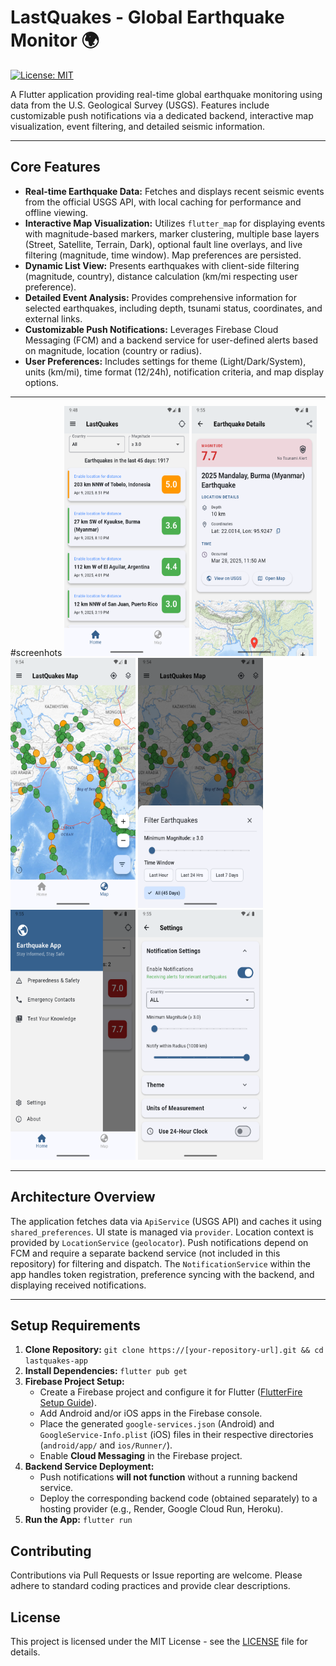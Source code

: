 # LastQuakes - Global Earthquake Monitor 🌍

[![License: MIT](https://img.shields.io/badge/License-MIT-yellow.svg)](https://opensource.org/licenses/MIT)

A Flutter application providing real-time global earthquake monitoring using data from the U.S. Geological Survey (USGS). Features include customizable push notifications via a dedicated backend, interactive map visualization, event filtering, and detailed seismic information.

---

## Core Features

*   **Real-time Earthquake Data:** Fetches and displays recent seismic events from the official USGS API, with local caching for performance and offline viewing.
*   **Interactive Map Visualization:** Utilizes `flutter_map` for displaying events with magnitude-based markers, marker clustering, multiple base layers (Street, Satellite, Terrain, Dark), optional fault line overlays, and live filtering (magnitude, time window). Map preferences are persisted.
*   **Dynamic List View:** Presents earthquakes with client-side filtering (magnitude, country), distance calculation (km/mi respecting user preference).
*   **Detailed Event Analysis:** Provides comprehensive information for selected earthquakes, including depth, tsunami status, coordinates, and external links.
*   **Customizable Push Notifications:** Leverages Firebase Cloud Messaging (FCM) and a backend service for user-defined alerts based on magnitude, location (country or radius).
*   **User Preferences:** Includes settings for theme (Light/Dark/System), units (km/mi), time format (12/24h), notification criteria, and map display options.

---

#screenhots
<img src="graphics\screenshots\home_screen.png" width="200" height="400">
<img src="graphics\screenshots\details_screen.png" width="200" height="400">
<img src="graphics\screenshots\map_screen.png" width="200" height="400">
<img src="graphics\screenshots\mapscreen_filter.png" width="200" height="400">
<img src="graphics\screenshots\app_drawer.png" width="200" height="400">
<img src="graphics\screenshots\settings_screen.png" width="200" height="400">

---

## Architecture Overview

The application fetches data via `ApiService` (USGS API) and caches it using `shared_preferences`. UI state is managed via `provider`. Location context is provided by `LocationService` (`geolocator`). Push notifications depend on FCM and require a separate backend service (not included in this repository) for filtering and dispatch. The `NotificationService` within the app handles token registration, preference syncing with the backend, and displaying received notifications.

---

## Setup Requirements

1.  **Clone Repository:** `git clone https://[your-repository-url].git && cd lastquakes-app`
2.  **Install Dependencies:** `flutter pub get`
3.  **Firebase Project Setup:**
    *   Create a Firebase project and configure it for Flutter ([FlutterFire Setup Guide](https://firebase.google.com/docs/flutter/setup)).
    *   Add Android and/or iOS apps in the Firebase console.
    *   Place the generated `google-services.json` (Android) and `GoogleService-Info.plist` (iOS) files in their respective directories (`android/app/` and `ios/Runner/`).
    *   Enable **Cloud Messaging** in the Firebase project.
4.  **Backend Service Deployment:**
    *   Push notifications **will not function** without a running backend service.
    *   Deploy the corresponding backend code (obtained separately) to a hosting provider (e.g., Render, Google Cloud Run, Heroku).
5.  **Run the App:** `flutter run`

## Contributing

Contributions via Pull Requests or Issue reporting are welcome. Please adhere to standard coding practices and provide clear descriptions.

## License

This project is licensed under the MIT License - see the [LICENSE](LICENSE) file for details.